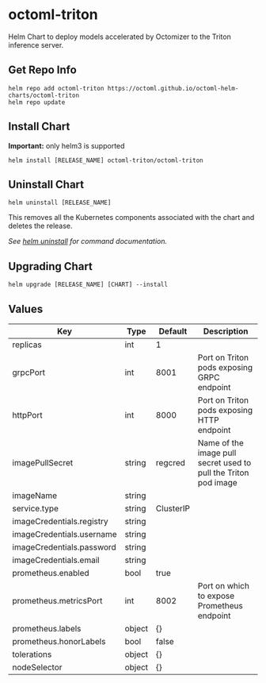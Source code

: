 # octoml-triton

Helm Chart to deploy models accelerated by Octomizer to the Triton inference server.

## Get Repo Info

```console
helm repo add octoml-triton https://octoml.github.io/octoml-helm-charts/octoml-triton
helm repo update
```

## Install Chart

**Important:** only helm3 is supported

```console
helm install [RELEASE_NAME] octoml-triton/octoml-triton
```
## Uninstall Chart

```console
helm uninstall [RELEASE_NAME]
```

This removes all the Kubernetes components associated with the chart and deletes the release.

_See [helm uninstall](https://helm.sh/docs/helm/helm_uninstall/) for command documentation._

## Upgrading Chart

```console
helm upgrade [RELEASE_NAME] [CHART] --install
```

## Values

| Key | Type | Default | Description |
|-----|------|---------|-------------|
| replicas | int | 1 | | Number of Triton pods to deploy
| grpcPort | int | 8001 | Port on Triton pods exposing GRPC endpoint
| httpPort | int | 8000 | Port on Triton pods exposing HTTP endpoint
| imagePullSecret | string | regcred | Name of the image pull secret used to pull the Triton pod image
| imageName | string |
| service.type | string | ClusterIP
| imageCredentials.registry | string |
| imageCredentials.username | string |
| imageCredentials.password | string |
| imageCredentials.email | string |
| prometheus.enabled | bool | true
| prometheus.metricsPort | int | 8002 | Port on which to expose Prometheus endpoint
| prometheus.labels | object | {}
| prometheus.honorLabels | bool | false
| tolerations | object | {}
| nodeSelector | object | {}
